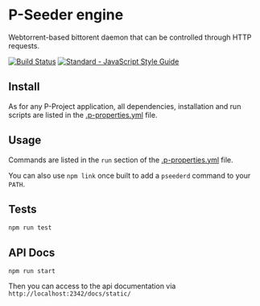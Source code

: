 # P-Seeder engine

Webtorrent-based bittorent daemon that can be controlled through HTTP requests.

[![Build Status](https://travis-ci.org/p-project/p-seeder-engine.svg?branch=master)](https://travis-ci.org/p-project/p-seeder-engine)
[![Standard - JavaScript Style Guide](https://img.shields.io/badge/code_style-standard-brightgreen.svg)](http://standardjs.com/)

## Install

As for any P-Project application, all dependencies, installation and run scripts are listed in the
[.p-properties.yml](https://github.com/p-project/p-seeder-engine/blob/master/.p-properties.yml) file.

## Usage

Commands are listed in the `run` section of the
[.p-properties.yml](https://github.com/p-project/p-api/blob/master/.p-properties.yml) file.

You can also use `npm link` once built to add a `pseederd` command to your `PATH`.

## Tests

```
npm run test
```

## API Docs

```
npm run start
```

Then you can access to the api documentation via `http://localhost:2342/docs/static/`

